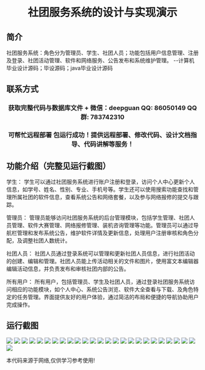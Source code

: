 <p><h1 align="center">社团服务系统的设计与实现演示</h1></p>

## 简介
社团服务系统：角色分为管理员、学生、社团人员；功能包括用户信息管理、注册及登录、社团活动管理、软件和网络服务、公告发布和系统维护管理。    --计算机毕业设计源码；毕设源码；java毕业设计源码


## 联系方式
<p><h3 align="center">获取完整代码与数据库文件 + 微信：deepguan QQ: 86050149 QQ群: 783742310</h3></p>
<p><h3 align="center">可帮忙远程部署 包运行成功！提供远程部署、修改代码、设计文档指导、代码讲解等服务！</h3></p>

## 功能介绍（完整见运行截图）
学生： 学生可以通过社团服务系统进行账户注册和登录，访问个人中心更新个人信息，如学号、姓名、性别、专业、手机号等。学生还可以使用搜索功能查找和管理所属社团的软件信息，查看系统公告和网络套餐，以及参与网络报修的提交与跟踪。

管理员： 管理员能够访问社团服务系统的后台管理模块，包括学生管理、社团人员管理、软件大赛管理、网络报修管理、装机咨询管理等功能。管理员可以通过导航栏管理和发布系统公告，维护软件详情及更新信息，处理用户注册审核和角色分配，及调整社团人数统计。

社团人员： 社团人员通过登录系统可以管理和更新社团人员信息，进行社团活动的创建、编辑和管理。社团人员能上传活动相关的文件和图片，使用富文本编辑器编辑活动信息，并负责发布和审核社团内部的公告。

所有用户： 所有用户，包括管理员、学生及社团人员，通过登录社团服务系统访问相应的功能模块，如个人中心、系统公告浏览、软件大全查看与下载、及角色特定的任务管理。界面提供友好的用户体验，通过简洁的布局和便捷的导航协助用户完成操作。


## 运行截图
![](https://bs-1329754181.cos.ap-shanghai.myqcloud.com/spring/CommunityServiceSystemDesignAndImplementationDemo/img/001.jpg)
![](https://bs-1329754181.cos.ap-shanghai.myqcloud.com/spring/CommunityServiceSystemDesignAndImplementationDemo/img/002.jpg)
![](https://bs-1329754181.cos.ap-shanghai.myqcloud.com/spring/CommunityServiceSystemDesignAndImplementationDemo/img/003.jpg)
![](https://bs-1329754181.cos.ap-shanghai.myqcloud.com/spring/CommunityServiceSystemDesignAndImplementationDemo/img/004.jpg)
![](https://bs-1329754181.cos.ap-shanghai.myqcloud.com/spring/CommunityServiceSystemDesignAndImplementationDemo/img/005.jpg)
![](https://bs-1329754181.cos.ap-shanghai.myqcloud.com/spring/CommunityServiceSystemDesignAndImplementationDemo/img/006.jpg)
![](https://bs-1329754181.cos.ap-shanghai.myqcloud.com/spring/CommunityServiceSystemDesignAndImplementationDemo/img/007.jpg)
![](https://bs-1329754181.cos.ap-shanghai.myqcloud.com/spring/CommunityServiceSystemDesignAndImplementationDemo/img/008.jpg)
![](https://bs-1329754181.cos.ap-shanghai.myqcloud.com/spring/CommunityServiceSystemDesignAndImplementationDemo/img/009.jpg)
![](https://bs-1329754181.cos.ap-shanghai.myqcloud.com/spring/CommunityServiceSystemDesignAndImplementationDemo/img/010.jpg)
![](https://bs-1329754181.cos.ap-shanghai.myqcloud.com/spring/CommunityServiceSystemDesignAndImplementationDemo/img/011.jpg)
![](https://bs-1329754181.cos.ap-shanghai.myqcloud.com/spring/CommunityServiceSystemDesignAndImplementationDemo/img/012.jpg)
![](https://bs-1329754181.cos.ap-shanghai.myqcloud.com/spring/CommunityServiceSystemDesignAndImplementationDemo/img/013.jpg)
![](https://bs-1329754181.cos.ap-shanghai.myqcloud.com/spring/CommunityServiceSystemDesignAndImplementationDemo/img/014.jpg)
![](https://bs-1329754181.cos.ap-shanghai.myqcloud.com/spring/CommunityServiceSystemDesignAndImplementationDemo/img/015.jpg)
![](https://bs-1329754181.cos.ap-shanghai.myqcloud.com/spring/CommunityServiceSystemDesignAndImplementationDemo/img/016.jpg)
![](https://bs-1329754181.cos.ap-shanghai.myqcloud.com/spring/CommunityServiceSystemDesignAndImplementationDemo/img/017.jpg)
![](https://bs-1329754181.cos.ap-shanghai.myqcloud.com/spring/CommunityServiceSystemDesignAndImplementationDemo/img/018.jpg)
![](https://bs-1329754181.cos.ap-shanghai.myqcloud.com/spring/CommunityServiceSystemDesignAndImplementationDemo/img/019.jpg)
![](https://bs-1329754181.cos.ap-shanghai.myqcloud.com/spring/CommunityServiceSystemDesignAndImplementationDemo/img/020.jpg)
![](https://bs-1329754181.cos.ap-shanghai.myqcloud.com/spring/CommunityServiceSystemDesignAndImplementationDemo/img/021.jpg)
![](https://bs-1329754181.cos.ap-shanghai.myqcloud.com/spring/CommunityServiceSystemDesignAndImplementationDemo/img/022.jpg)
![](https://bs-1329754181.cos.ap-shanghai.myqcloud.com/spring/CommunityServiceSystemDesignAndImplementationDemo/img/023.jpg)
![](https://bs-1329754181.cos.ap-shanghai.myqcloud.com/spring/CommunityServiceSystemDesignAndImplementationDemo/img/024.jpg)
![](https://bs-1329754181.cos.ap-shanghai.myqcloud.com/spring/CommunityServiceSystemDesignAndImplementationDemo/img/025.jpg)
![](https://bs-1329754181.cos.ap-shanghai.myqcloud.com/spring/CommunityServiceSystemDesignAndImplementationDemo/img/026.jpg)

<p>本代码来源于网络,仅供学习参考使用!</p>
